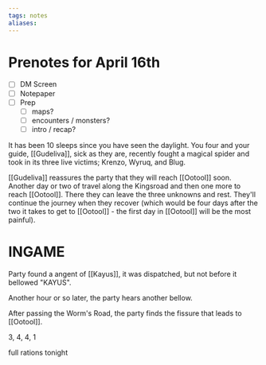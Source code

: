 ```yaml
---
tags: notes
aliases:
---
```


# Prenotes for April 16th
- [ ] DM Screen
- [ ] Notepaper
- [ ] Prep
	- [ ] maps?
	- [ ] encounters / monsters?
	- [ ] intro / recap?

It has been 10 sleeps since you have seen the daylight. You four and your guide, [[Gudeliva]], sick as they are, recently fought a magical spider and took in its three live victims; Krenzo, Wyruq, and Blug. 

[[Gudeliva]] reassures the party that they will reach [[Ootool]] soon. Another day or two of travel along the Kingsroad and then one more to reach [[Ootool]]. There they can leave the three unknowns and rest. They'll continue the journey when they recover (which would be four days after the two it takes to get to [[Ootool]] - the first day in [[Ootool]] will be the most painful).

# INGAME
Party found a angent of [[Kayus]], it was dispatched, but not before it bellowed "KAYUS".

Another hour or so later, the party hears another bellow.

After passing the Worm's Road, the party finds the fissure that leads to [[Ootool]].



3, 4, 4, 1


full rations tonight
